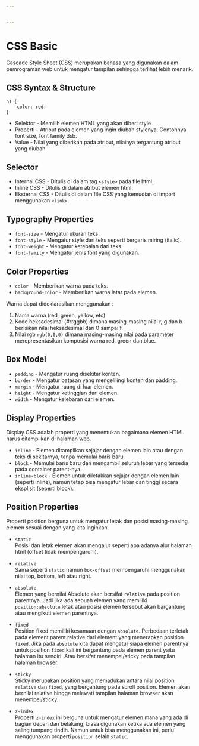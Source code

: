 ```yaml
---


---
```


<h1 id="css-basic">CSS Basic</h1>
<p>Cascade Style Sheet (CSS) merupakan bahasa yang digunakan dalam pemrograman web untuk mengatur tampilan sehingga terlihat lebih menarik.</p>
<h2 id="css-syntax--structure">CSS Syntax &amp; Structure</h2>
<pre class=" language-css"><code class="prism  language-css"><span class="token selector">h1 </span><span class="token punctuation">{</span>
    <span class="token property">color</span><span class="token punctuation">:</span> red<span class="token punctuation">;</span>
<span class="token punctuation">}</span>
</code></pre>
<ul>
<li>Selektor - Memilih elemen HTML yang akan diberi style</li>
<li>Properti - Atribut pada elemen yang ingin diubah stylenya. Contohnya font size, font family dsb.</li>
<li>Value - Nilai yang diberikan pada atribut, nilainya tergantung atribut yang diubah.</li>
</ul>
<h2 id="selector">Selector</h2>
<ul>
<li>Internal CSS - Ditulis di dalam tag <code>&lt;style&gt;</code> pada file html.</li>
<li>Inline CSS - Ditulis di dalam atribut elemen html.</li>
<li>Eksternal CSS - Ditulis di dalam file CSS yang kemudian di import menggunakan <code>&lt;link&gt;</code>.</li>
</ul>
<h2 id="typography-properties">Typography Properties</h2>
<ul>
<li><code>font-size</code> - Mengatur ukuran teks.</li>
<li><code>font-style</code> - Mengatur style dari teks seperti bergaris miring (italic).</li>
<li><code>font-weight</code> - Mengatur ketebalan dari teks.</li>
<li><code>font-family</code> - Mengatur jenis font yang digunakan.</li>
</ul>
<h2 id="color-properties">Color Properties</h2>
<ul>
<li><code>color</code> - Memberikan warna pada teks.</li>
<li><code>background-color</code> - Memberikan warna latar pada elemen.</li>
</ul>
<p>Warna dapat dideklarasikan menggunakan :</p>
<ol>
<li>Nama warna (red, green, yellow, etc)</li>
<li>Kode heksadesimal (#rrggbb) dimana masing-masing nilai r, g dan b berisikan nilai heksadesimal dari 0 sampai f.</li>
<li>Nilai rgb <code>rgb(0,0,0)</code> dimana masing-masing nilai pada parameter merepresentasikan komposisi warna red, green dan blue.</li>
</ol>
<h2 id="box-model">Box Model</h2>
<ul>
<li><code>padding</code> - Mengatur ruang disekitar konten.</li>
<li><code>border</code> - Mengatur batasan yang mengelilingi konten dan padding.</li>
<li><code>margin</code> - Mengatur ruang di luar elemen.</li>
<li><code>height</code> - Mengatur ketinggian dari elemen.</li>
<li><code>width</code> - Mengatur kelebaran dari elemen.</li>
</ul>
<h2 id="display-properties">Display Properties</h2>
<p>Display CSS adalah properti yang menentukan bagaimana elemen HTML harus ditampilkan di halaman web.</p>
<ul>
<li><code>inline</code> - Elemen ditampilkan sejajar dengan elemen lain atau dengan teks di sekitarnya, tanpa memulai baris baru.</li>
<li><code>block</code> - Memulai baris baru dan mengambil seluruh lebar yang tersedia pada container parent-nya.</li>
<li><code>inline-block</code> - Elemen untuk diletakkan sejajar dengan elemen lain (seperti inline), namun tetap bisa mengatur lebar dan tinggi secara eksplisit (seperti block).</li>
</ul>
<h2 id="position-properties">Position Properties</h2>
<p>Properti position berguna untuk mengatur letak dan posisi masing-masing elemen sesuai dengan yang kita inginkan.</p>
<ul>
<li>
<p><code>static</code><br>
Posisi dan letak elemen akan mengalur seperti apa adanya alur halaman html (offset tidak mempengaruhi).</p>
</li>
<li>
<p><code>relative</code><br>
Sama seperti <code>static</code> namun <code>box-offset</code> mempengaruhi menggunakan nilai top, bottom, left atau right.</p>
</li>
<li>
<p><code>absolute</code><br>
Elemen yang bernilai Absolute akan bersifat <code>relative</code> pada position parentnya. Jadi jika ada sebuah elemen yang memiliki <code>position:absolute</code> letak atau posisi elemen tersebut akan bargantung atau mengikuti elemen parentnya.</p>
</li>
<li>
<p><code>fixed</code><br>
Position fixed memiliki kesamaan dengan <code>absolute</code>. Perbedaan terletak pada element parent relative dari element yang menerapkan position <code>fixed</code>. Jika pada <code>absolute</code> kita dapat mengatur siapa elemen parentnya untuk position <code>fixed</code> kali ini bergantung pada elemen parent yaitu halaman itu sendiri. Atau bersifat menempel/sticky pada tampilan halaman browser.</p>
</li>
<li>
<p><code>sticky</code><br>
Sticky merupakan position yang memadukan antara nilai position <code>relative</code> dan <code>fixed</code>, yang bergantung pada scroll position. Elemen akan bernilai relative hingga melewati tampilan halaman browser akan menempel/sticky.</p>
</li>
<li>
<p><code>z-index</code><br>
Properti <code>z-index</code> ini berguna untuk mengatur elemen mana yang ada di bagian depan dan belakang, biasa digunakan ketika ada elemen yang saling tumpang tindih. Namun untuk bisa menggunakan ini, perlu menggunakan properti <code>position</code> selain <code>static</code>.</p>
</li>
</ul>

